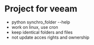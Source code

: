 # Project for veeam
- python synchro_folder --help
- work on linux, use cron
- keep identical folders and files
- not update acces rights and ownership
